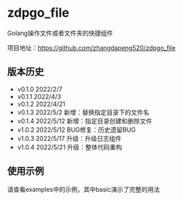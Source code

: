 # zdpgo_file
Golang操作文件或者文件夹的快捷组件

项目地址：https://github.com/zhangdapeng520/zdpgo_file

## 版本历史
- v0.1.0 2022/2/7
- v0.1.1 2022/4/3
- v0.1.2 2022/4/21
- v0.1.3 2022/5/2   新增：替换指定目录下的文件名
- v0.1.4 2022/5/12  新增：指定目录创建和删除文件
- v1.0.2 2022/5/12  BUG修复：历史遗留BUG
- v1.0.3 2022/5/17  升级：升级日志组件
- v1.0.4 2022/5/21  升级：整体代码重构

## 使用示例
请查看examples中的示例，其中basic演示了完整的用法
